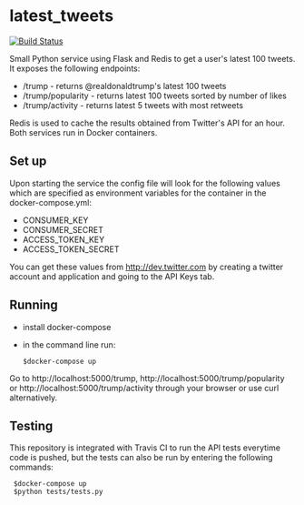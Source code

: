 # latest_tweets
[![Build Status](https://travis-ci.org/joanaMCSP/latest_tweets.svg?branch=master)](https://travis-ci.org/joanaMCSP/latest_tweets)

Small Python service using Flask and Redis to get a user's latest 100 tweets. It exposes the following endpoints:

* /trump - returns @realdonaldtrump's latest 100 tweets    
* /trump/popularity - returns latest 100 tweets sorted by number of likes    
* /trump/activity - returns latest 5 tweets with most retweets    

Redis is used to cache the results obtained from Twitter's API for an hour. Both services run in Docker containers.

## Set up

Upon starting the service the config file will look for the following values
which are specified as environment variables for the container in the docker-compose.yml:

* CONSUMER_KEY
* CONSUMER_SECRET
* ACCESS_TOKEN_KEY
* ACCESS_TOKEN_SECRET

You can get these values from http://dev.twitter.com by creating a twitter account and application and going to the API Keys tab.

## Running

- install docker-compose
- in the command line run:  

    ```
    $docker-compose up    
    ```

Go to http://localhost:5000/trump, http://localhost:5000/trump/popularity    
or http://localhost:5000/trump/activity through your browser or use curl alternatively.

## Testing

This repository is integrated with Travis CI to run the API tests everytime code is pushed, but the tests can also be run by entering the following commands:

   ```
    $docker-compose up    
    $python tests/tests.py   

   ```
